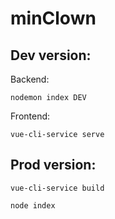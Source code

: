 # minClown

## Dev version:
Backend:

`nodemon index DEV`

Frontend:

`vue-cli-service serve`

## Prod version:

`vue-cli-service build`

`node index`